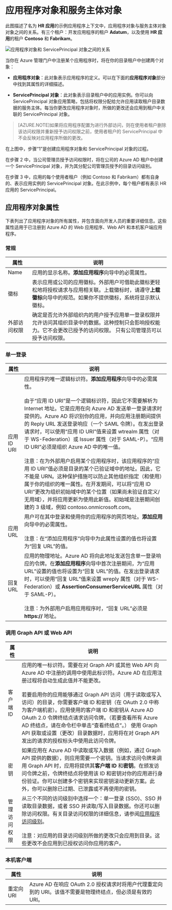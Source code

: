 <properties
   pageTitle="应用程序对象和服务主体对象"
   description="介绍 Azure Active Directory 中应用程序对象和 ServicePrincipal 对象之间的关系"
   documentationCenter="dev-center-name"
   authors="msmbaldwin"
   manager="mbaldwin"
   services="active-directory"
   editor=""/>

<tags
   ms.service="active-directory"
   ms.date="06/08/2015"
   wacn.date=""/>


# 应用程序对象和服务主体对象

此图描述了名为 **HR 应用**的示例应用程序上下文中，应用程序对象与服务主体对象对象之间的关系。有三个租户：开发应用程序的租户 **Adatum**，以及使用 **HR 应用**的租户 **Contoso** 和 **Fabrikam**。

![应用程序对象和 ServicePrincipal 对象之间的关系](./media/active-directory-application-objects/application-objects-relationship.png)


当你在 Azure 管理门户中注册某个应用程序时，将在你的目录租户中创建两个对象：

- **应用程序对象**：此对象表示应用程序的定义。可以在下面的**应用程序对象**部分中找到其属性的详细描述。

- **ServicePrincipal 对象**：此对象表示目录租户中的应用实例。你可以向 ServicePrincipal 对象应用策略，包括将权限分配给允许应用读取租户目录数据的服务主体。每当你更改应用程序对象时，所做的更改还会应用到租户中关联的 ServicePrincipal 对象。


> [AZURE.NOTE]如果将应用程序配置为进行外部访问，则在使用者租户删除该访问权限并重新授予访问权限之前，使用者租户的 ServicePrincipal 中不会反映对应用程序所做的更改。
 


在上图中，步骤“1”是创建应用程序对象和 ServicePrincipal 对象的过程。

在步骤 2 中，当公司管理员授予访问权限时，将在公司的 Azure AD 租户中创建一个 ServicePrincipal 对象，并为其分配公司管理员授予的目录访问级别。

在步骤 3 中，应用的每个使用者租户（例如 Contoso 和 Fabrikam）都有自身的、表示应用实例的 ServicePrincipal 对象。在此示例中，每个租户都有表示 HR 应用的 ServicePrincipal。
 




## 应用程序对象属性

下表列出了应用程序对象的所有属性，并包含面向开发人员的重要详细信息。这些属性适用于已注册到 Azure AD 的 Web 应用程序、Web API 和本机客户端应用程序。

 
### 常规

属性 | 说明
| ------------- | ----------- 
| Name | 应用的显示名称。**添加应用程序**向导中的必需属性。
| 徽标 | 表示应用或公司的应用徽标。外部用户可借助此徽标更轻松地将授权请求与应用相关联。上载徽标时，请遵守**上载徽标**向导中的规范。如果你不提供徽标，系统将显示默认徽标。
| 外部访问权限 | 确定是否允许外部组织内的用户授予应用单一登录权限并允许访问其组织目录中的数据。这种控制只会影响授权能力。它不会更改已授予的访问权限。 只有公司管理员可以授予访问权限。
 

### 单一登录
 
属性 | 说明
| ------------- | ----------- 
| 应用 ID URI | 应用程序的唯一逻辑标识符。**添加应用程序**向导中的必需属性。<br><br>由于“应用 ID URI”是一个逻辑标识符，因此它不需要解析为 Internet 地址。它是应用在向 Azure AD 发送单一登录请求时提供的。Azure AD 将识别你的应用，并向应用注册期间提供的 Reply URL 发送登录响应（一个 SAML 令牌）。在发出登录请求时，可以使用“应用 ID URI”值来设置 wtrealm 属性（对于 WS-Federation）或 Issuer 属性（对于 SAML-P）。“应用 ID URI”必须是组织 Azure AD 中的唯一值。<br><br>注意：在为外部用户启用某个应用程序时，该应用程序的“应用 ID URI”值必须是目录的某个已验证域中的地址。因此，它不能是 URN。这种保护措施可以防止其他组织指定（和使用）属于你的组织的唯一属性。在开发期间，可以将“应用 ID URI”更改为组织初始域中的某个位置（如果尚未验证自定义/无用域），并将应用更新为使用此新值。初始域是注册期间创建的 3 级域，例如 contoso.onmicrosoft.com。
| 应用 URL | 用户可在其中登录和使用你的应用程序的网页地址。**添加应用**向导中的必需属性。<br><BR>注意：在“添加应用程序”向导中为此属性设置的值也将设置为“回复 URL”的值。
| 回复 URL | 应用的物理地址。Azure AD 将向此地址发送包含单一登录响应的令牌。在**添加应用程序**向导中首次注册期间，为“应用 URL”设置的值也将设置为“回复 URL”的值。在发出登录请求时，可以使用“回复 URL”值来设置 wreply 属性（对于 WS-Federation）或 **AssertionConsumerServiceURL** 属性（对于 SAML-P）。<br><BR>注意：为外部用户启用应用程序时，“回复 URL”必须是 **https://** 地址。| 联合元数据 URL |（可选）。表示应用程序的联合元数据文档的实际 URL。必须使用该属性来支持 SAML-P 注销。Azure AD 将下载的元数据文档的此终结点上托管，并使用它来发现用于验证你注销请求和你的应用注销 URL 上的签名的证书的公共部分。当你首次添加你的应用时，不能配置此属性。它可以仅配置更高版本。<br><BR>**注意：如果你需要支持 SAML-P 注销，但你的应用没有联合身份验证元数据终结点，请与联系客户支持有关其他选项。
 

### 调用 Graph API 或 Web API
 
属性 | 说明
| ------------- | ----------- 
| 客户端 ID | 应用的唯一标识符。需要在对 Graph API 或其他 Web API 向 Azure AD 中注册的调用中使用此标识符。Azure AD 在应用注册过程将自动生成此值并不能更改。<BR><BR>若要启用你的应用能够通过 Graph API 访问（用于读取或写入访问）的目录，你需要客户端 ID 和密钥（在 OAuth 2.0 中称为客户端机密）。应用使用的客户端 ID 和密钥从 Azure AD OAuth 2.0 令牌终结点请求访问令牌。（若要查看所有 Azure AD 终结点，请在命令栏中单击“查看终结点”。） 使用 Graph API 获取或设置（更改）目录数据时，应用将在对 Graph API 发出的请求的授权标头中使用此访问令牌。
| 密钥 | 如果应用在 Azure AD 中读取或写入数据（例如，通过 Graph API 提供的数据），则应用需要一个密钥。当请求访问令牌来调用 Graph API 时，应用将提供其**客户端 ID** 和**密钥**。在颁发访问令牌之前，令牌终结点将使用该 ID 和密钥对你的应用进行身份验证。你可以创建多个密钥来实现密钥滚动更新方案。此外，你可以删除已过期、已泄露或不再使用的密钥。
| 管理访问权限 | 从三个不同的访问级别中选择一个：单一登录 (SSO)、SSO 并读取目录数据，或者 SSO 并读取/写入目录数据。你还可以删除访问权限。有关目录访问权限的详细信息，请参阅[应用程序访问级别](https://msdn.microsoft.com/zh-cn/library/azure/b08d91fa-6a64-4deb-92f4-f5857add9ed8#BKMK_AccessLevels)。<br><BR>注意：对应用的目录访问级别所做的更改只会应用到目录。这些更改不会应用到已授权访问你应用的客户。
 
 
### 本机客户端
 
属性 | 说明
| ------------- | ----------- 
| 重定向 URI | Azure AD 在响应 OAuth 2.0 授权请求时将用户代理重定向到的 URI。该值不需要是物理终结点，但必须是有效的 URI。

 


 
 

<!---HONumber=64-->